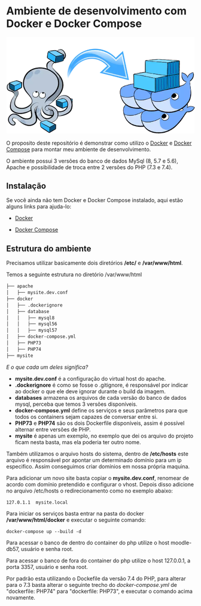 # Ambiente de desenvolvimento com Docker e Docker Compose

![alt text](https://github.com/Helmesvs/docker-compose-php-apache-mysql/blob/main/docker-image.webp?raw=true)

O proposito deste repositório é demonstrar como utilizo o [Docker](https://docs.docker.com/get-started/overview/) e [Docker Compose](https://docs.docker.com/compose/) para montar meu ambiente de desenvolvimento.

O ambiente possui 3 versões do banco de dados MySql (8, 5.7 e 5.6), Apache e possibilidade de troca entre 2 versões do PHP (7.3 e 7.4).

## Instalação

Se você ainda não tem Docker e Docker Compose instalado, aqui estão alguns links para ajuda-lo:

* [Docker](https://docs.docker.com/get-docker/)

* [Docker Compose](https://docs.docker.com/compose/install/)

## Estrutura do ambiente

Precisamos utilizar basicamente dois diretórios **/etc/** e **/var/www/html**.

Temos a seguinte estrutura no diretório /var/www/html

```bash
├── apache
│   ├── mysite.dev.conf
├── docker
│   ├── .dockerignore
│   ├── database
│   │   ├── mysql8
│   │   ├── mysql56
│   │   ├── mysql57
│   ├── docker-compose.yml
│   ├── PHP73
│   ├── PHP74
├── mysite
```

_E o que cada um deles significa?_
  
* **mysite.dev.conf** é a configuração do virtual host do apache.
* **.dockerignore** é como se fosse o .gitignore, é responsável por indicar ao docker o que ele deve ignorar durante o build da imagem.
* **databases** armazena os arquivos de cada versão do banco de dados mysql, perceba que temos 3 versões disponíveis.
* **docker-compose.yml** define os serviços e seus parâmetros para que todos os containers sejam capazes de conversar entre si. 
* **PHP73** e **PHP74** são os dois Dockerfile disponíveis, assim é possível alternar entre versões de PHP.
*  **mysite** é apenas um exemplo, no exemplo que dei os arquivo do projeto ficam nesta basta, mas ela poderia ter outro nome.

Também utilizamos o arquivo hosts do sistema, dentro de  **/etc/hosts** este arquivo é responsável por apontar um determinado domínio para um ip especifico. Assim conseguimos criar domínios em nossa própria maquina.

Para adicionar um novo site basta copiar o **mysite.dev.conf**, renomear de acordo com domínio pretendido e configurar o vhost. Depois disso adicione no arquivo /etc/hosts o redirecionamento como no exemplo abaixo:
```
127.0.1.1  mysite.local
```

Para iniciar os serviços basta entrar na pasta do docker **/var/www/html/docker** e executar o seguinte comando:
```
docker-compose up --build -d
```

Para acessar o banco de dentro do container do php utilize o host moodle-db57, usuário e senha root.

Para acessar o banco de fora do container do php utilize o host 127.0.0.1, a porta 3357, usuário e senha root.

Por padrão esta utilizando o Dockefile da versão 7.4 do PHP, para alterar para o 7.3 basta alterar o seguinte trecho do *docker-compose.yml* de "dockerfile: PHP74" para "dockerfile: PHP73", e executar o comando acima novamente.

